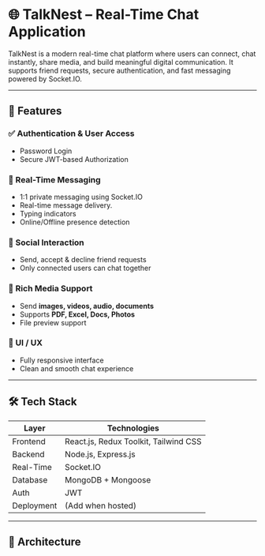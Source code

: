 
# 🌐 TalkNest – Real-Time Chat Application

TalkNest is a modern real-time chat platform where users can connect, chat instantly, share media, and build meaningful digital communication. It supports friend requests, secure authentication, and fast messaging powered by Socket.IO.

---

## 🚀 Features

### ✅ Authentication & User Access

- Password Login
- Secure JWT-based Authorization

### 💬 Real-Time Messaging
- 1:1 private messaging using Socket.IO
- Real-time message delivery.
- Typing indicators
- Online/Offline presence detection

### 👥 Social Interaction
- Send, accept & decline friend requests
- Only connected users can chat together

### 📎 Rich Media Support
- Send **images, videos, audio, documents**
- Supports **PDF, Excel, Docs, Photos**
- File preview support

### 🎨 UI / UX
- Fully responsive interface
- Clean and smooth chat experience

---

## 🛠️ Tech Stack

| Layer | Technologies |
|------|--------------|
| Frontend | React.js, Redux Toolkit, Tailwind CSS |
| Backend | Node.js, Express.js |
| Real-Time | Socket.IO |
| Database | MongoDB + Mongoose |
| Auth | JWT |
| Deployment | (Add when hosted) |

---

## 🧩 Architecture

